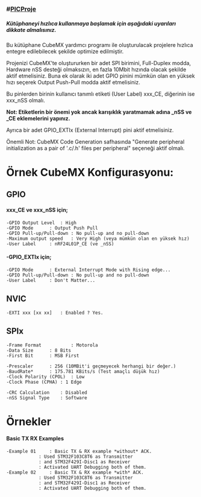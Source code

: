 ### #[PICProje](https://picproje.org/)
##### Kütüphaneyi hızlıca kullanmaya başlamak için aşağıdaki uyarıları dikkate almalısınız.

Bu kütüphane CubeMX yardımcı programı ile oluşturulacak projelere 
hızlıca entegre edilebilecek şekilde optimize edilmiştir. 

Projenizi CubeMX'te oluştururken bir adet SPI birimini, Full-Duplex modda, 
Hardware nSS desteği olmaksızın, en fazla 10Mbit hızında olacak şekilde aktif etmelisiniz. Buna ek olarak iki adet GPIO pinini mümkün olan en yüksek hızı seçerek Output Push-Pull modda aktif etmelisiniz. 

Bu pinlerden birinin kullanıcı tanımlı etiketi (User Label) xxx_CE, diğerinin ise xxx_nSS olmalı. 

**Not: Etiketlerin bir önemi yok ancak karışıklık yaratmamak adına _nSS ve _CE eklemelerini yapınız.**

Ayrıca bir adet GPIO_EXTIx (External Interrupt) pini aktif etmelisiniz. 

Önemli Not: CubeMX Code Generation safhasında "Generate peripheral initialization as a pair of '.c/.h' files per peripheral" seçeneği aktif olmalı.

# Örnek CubeMX Konfigurasyonu:
## GPIO
#### xxx_CE ve xxx_nSS için;
	-GPIO Output Level	: High
	-GPIO Mode		: Output Push Pull
	-GPIO Pull-up/Pull-down	: No pull-up and no pull-down
	-Maximum output speed	: Very High (veya mümkün olan en yüksek hız)
	-User Label		: nRF24L01P_CE (ve _nSS)

#### -GPIO_EXTIx için;
	-GPIO Mode		: External Interrupt Mode with Rising edge...
	-GPIO Pull-up/Pull-down	: No pull-up and no pull-down
	-User Label		: Don't Matter...

## NVIC
	-EXTI xxx [xx xx]	: Enabled ? Yes.

## SPIx
	-Frame Format	        : Motorola
	-Data Size		: 8 Bits
	-First Bit		: MSB First
	
	-Prescaler		: 256 (10MBit'i geçmeyecek herhangi bir değer.)
	-BaudRate*		: 175.781 KBits/s (Test amaçlı düşük hız)
	-Clock Polarity (CPOL)	: Low
	-Clock Phase (CPHA)	: 1 Edge
	
	-CRC Calculation	: Disabled
	-nSS Signal Type 	: Software

# Örnekler
#### Basic TX RX Examples
	-Example 01		: Basic TX & RX example *without* ACK.
				: Used STM32F103C8T6 as Transmitter
				: and STM32F429I-Disc1 as Receiver
				: Activated UART Debugging both of them.
	-Example 02		: Basic TX & RX example *with* ACK.
				: Used STM32F103C8T6 as Transmitter
				: and STM32F429I-Disc1 as Receiver
				: Activated UART Debugging both of them.
